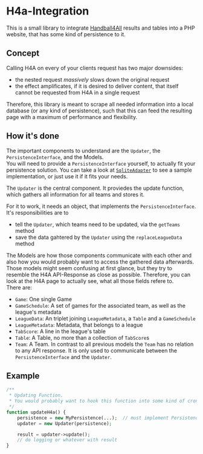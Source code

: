 # H4a-Integration

This is a small library to integrate [Handball4All](handball4all.de) results and
tables into a PHP website, that has some kind of persistence to it.

## Concept

Calling H4A on every of your clients request has two major downsides:

- the nested request _massively_ slows down the original request
- the effect amplificates, if it is desired to deliver content, that itself
cannot be requested from H4A in a single request

Therefore, this library is meant to scrape all needed information into a local
database (or any kind of persistence), such that this can feed the resulting
page with a maximum of performance and flexibility.

## How it's done

The important components to understand are the `Updater`, the
`PersistenceInterface`, and the Models.\
You will need to provide a `PersistenceInterface` yourself, to actually fit your
persistence solution. You can take a look at
[`SqliteAdapter`](src/Persistence/SqliteAdapter.php) to see a sample
implementation, or just use it if it fits your needs.

The `Updater` is the central component. It proviedes the update function, which
gathers all information for all teams and stores it.

For it to work, it needs an object, that implements the `PersistenceInterface`.
It's responsibilities are to

- tell the `Updater`, which teams need to be updated, via the `getTeams` method
- save the data gahtered by the `Updater` using the `replaceLeagueData` method

The Models are how those components communicate with each other and also how you
would probably want to access the gathered data afterwards.\
Those models might seem confusing at first glance, but they try to resemble the
H4A API-Response as close as possible. Therefore, you can look at the H4A page
to actually see, what all those fields refere to.\
There are:

- `Game`: One single Game
- `GameSchedule`: A set of games for the associated team, as well as the
league's metadata
- `LeagueData`: An triplet joining `LeagueMetadata`, a `Table` and a
`GameSchedule`
- `LeagueMetadata`: Metadata, that belongs to a league
- `TabScore`: A line in the league's table
- `Table`: A Table, no more than a collection of `TabScore`s
- `Team`: A Team.
    In contrast to all previous models the `Team` has no relation to any API
    response. It is only used to communicate between the `PersistenceInterface`
    and the `Updater`.

## Example

```php
/**
 * Updating Function.
 * You would probably want to hook this function into some kind of cron mechanism.
 */
function updateH4a() {
    persistence = new MyPersistence(...);  // must implement PersistenceInterface
    updater = new Updater(persistence);

    result = updater->update();
    // do logging or whatever with result
}
```

